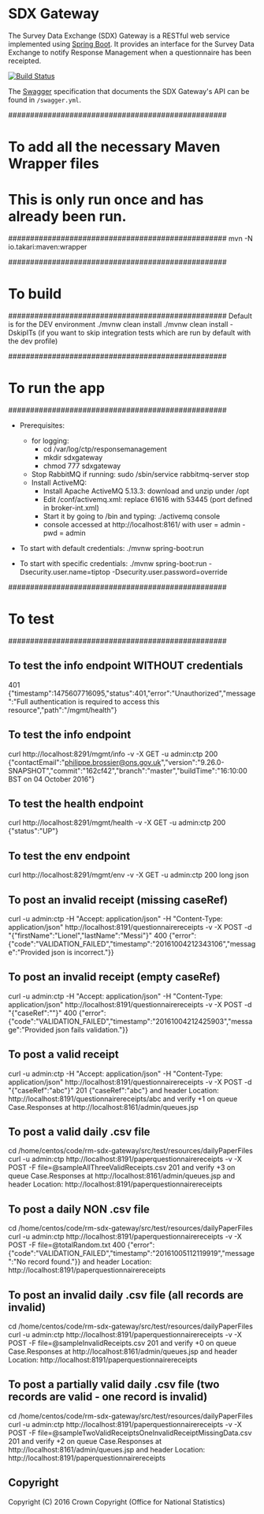 # SDX Gateway
The Survey Data Exchange (SDX) Gateway is a RESTful web service implemented using [Spring Boot](http://projects.spring.io/spring-boot/). It provides an interface for the Survey Data Exchange to notify Response Management when a questionnaire has been receipted.

[![Build Status](https://travis-ci.org/ONSdigital/rm-sdx-gateway.svg?branch=master)](https://travis-ci.org/ONSdigital/rm-sdx-gateway)

The [Swagger](http://swagger.io/) specification that documents the SDX Gateway's API can be found in `/swagger.yml`.


##################################################
# To add all the necessary Maven Wrapper files
#
# This is only run once and has already been run.
##################################################
mvn -N io.takari:maven:wrapper


##################################################
# To build
##################################################
Default is for the DEV environment
./mvnw clean install
./mvnw clean install -DskipITs (if you want to skip integration tests which are run by default with the dev profile)


##################################################
# To run the app
##################################################
- Prerequisites:
    - for logging:
        - cd /var/log/ctp/responsemanagement
        - mkdir sdxgateway
        - chmod 777 sdxgateway
    - Stop RabbitMQ if running: sudo /sbin/service rabbitmq-server stop
    - Install ActiveMQ:
        - Install Apache ActiveMQ 5.13.3: download and unzip under /opt
        - Edit /conf/activemq.xml: replace 61616 with 53445 (port defined in broker-int.xml)
        - Start it by going to /bin and typing: ./activemq console
        - console accessed at http://localhost:8161/ with user = admin - pwd = admin

- To start with default credentials:
    ./mvnw spring-boot:run

- To start with specific credentials:
    ./mvnw spring-boot:run -Dsecurity.user.name=tiptop -Dsecurity.user.password=override


##################################################
# To test
##################################################
## To test the info endpoint WITHOUT credentials
401 {"timestamp":1475607716095,"status":401,"error":"Unauthorized","message":"Full authentication is required to access this resource","path":"/mgmt/health"}


## To test the info endpoint
curl http://localhost:8291/mgmt/info -v -X GET -u admin:ctp
200 {"contactEmail":"philippe.brossier@ons.gov.uk","version":"9.26.0-SNAPSHOT","commit":"162cf42","branch":"master","buildTime":"16:10:00 BST on 04 October 2016"}


## To test the health endpoint
curl http://localhost:8291/mgmt/health -v -X GET -u admin:ctp
200 {"status":"UP"}


## To test the env endpoint
curl http://localhost:8291/mgmt/env -v -X GET -u admin:ctp
200 long json


## To post an invalid receipt (missing caseRef)
curl -u admin:ctp -H "Accept: application/json" -H "Content-Type: application/json" http://localhost:8191/questionnairereceipts -v -X POST -d "{\"firstName\":\"Lionel\",\"lastName\":\"Messi\"}"
400 {"error":{"code":"VALIDATION_FAILED","timestamp":"20161004212343106","message":"Provided json is incorrect."}}


## To post an invalid receipt (empty caseRef)
curl -u admin:ctp -H "Accept: application/json" -H "Content-Type: application/json" http://localhost:8191/questionnairereceipts -v -X POST -d "{\"caseRef\":\"\"}"
400 {"error":{"code":"VALIDATION_FAILED","timestamp":"20161004212425903","message":"Provided json fails validation."}}


## To post a valid receipt
curl -u admin:ctp -H "Accept: application/json" -H "Content-Type: application/json" http://localhost:8191/questionnairereceipts -v -X POST -d "{\"caseRef\":\"abc\"}"
201 {"caseRef":"abc"} and header Location: http://localhost:8191/questionnairereceipts/abc and verify +1 on queue Case.Responses at http://localhost:8161/admin/queues.jsp


## To post a valid daily .csv file
cd /home/centos/code/rm-sdx-gateway/src/test/resources/dailyPaperFiles
curl -u admin:ctp http://localhost:8191/paperquestionnairereceipts -v -X POST -F file=@sampleAllThreeValidReceipts.csv
201 and verify +3 on queue Case.Responses at http://localhost:8161/admin/queues.jsp and header Location: http://localhost:8191/paperquestionnairereceipts


## To post a daily NON .csv file
cd /home/centos/code/rm-sdx-gateway/src/test/resources/dailyPaperFiles
curl -u admin:ctp http://localhost:8191/paperquestionnairereceipts -v -X POST -F file=@totalRandom.txt
400 {"error":{"code":"VALIDATION_FAILED","timestamp":"20161005112119919","message":"No record found."}} and header Location: http://localhost:8191/paperquestionnairereceipts


## To post an invalid daily .csv file (all records are invalid)
cd /home/centos/code/rm-sdx-gateway/src/test/resources/dailyPaperFiles
curl -u admin:ctp http://localhost:8191/paperquestionnairereceipts -v -X POST -F file=@sampleInvalidReceipts.csv
201 and verify +0 on queue Case.Responses at http://localhost:8161/admin/queues.jsp and header Location: http://localhost:8191/paperquestionnairereceipts


## To post a partially valid daily .csv file (two records are valid - one record is invalid)
cd /home/centos/code/rm-sdx-gateway/src/test/resources/dailyPaperFiles
curl -u admin:ctp http://localhost:8191/paperquestionnairereceipts -v -X POST -F file=@sampleTwoValidReceiptsOneInvalidReceiptMissingData.csv
201 and verify +2 on queue Case.Responses at http://localhost:8161/admin/queues.jsp and header Location: http://localhost:8191/paperquestionnairereceipts


## Copyright
Copyright (C) 2016 Crown Copyright (Office for National Statistics)
